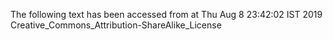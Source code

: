 The following text has been accessed from at Thu Aug 8 23:42:02 IST 2019
Creative_Commons_Attribution-ShareAlike_License
